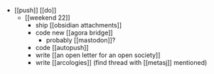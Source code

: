 - [[push]] [[do]]
	- [[weekend 22]]
		- ship [[obsidian attachments]]
		- code new [[agora bridge]]
			- probably [[mastodon]]?
		- code [[autopush]]
		- write [[an open letter for an open society]]
		- write [[arcologies]] (find thread with [[metasj]] mentioned)
